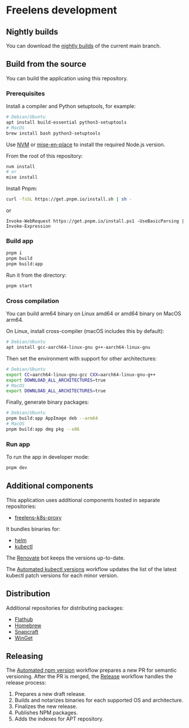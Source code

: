 # Freelens development

## Nightly builds

You can download the [nightly
builds](https://github.com/freelensapp/freelens-nightly-builds/releases) of
the current main branch.

## Build from the source

You can build the application using this repository.

### Prerequisites

Install a compiler and Python setuptools, for example:

```sh
# Debian/Ubuntu
apt install build-essential python3-setuptools
# MacOS
brew install bash python3-setuptools
```

Use [NVM](https://github.com/nvm-sh/nvm) or
[mise-en-place](https://mise.jdx.dev/) to install the required Node.js
version.

From the root of this repository:

```sh
nvm install
# or
mise install
```

Install Pnpm:

```sh
curl -fsSL https://get.pnpm.io/install.sh | sh -
```

or

```pwsh
Invoke-WebRequest https://get.pnpm.io/install.ps1 -UseBasicParsing | Invoke-Expression
```

### Build app

```sh
pnpm i
pnpm build
pnpm build:app
```

Run it from the directory:

```sh
pnpm start
```

### Cross compilation

You can build arm64 binary on Linux amd64 or amd64 binary on MacOS arm64.

On Linux, install cross-compiler (macOS includes this by default):

```sh
# Debian/Ubuntu
apt install gcc-aarch64-linux-gnu g++-aarch64-linux-gnu
```

Then set the environment with support for other architectures:

```sh
# Debian/Ubuntu
export CC=aarch64-linux-gnu-gcc CXX=aarch64-linux-gnu-g++
export DOWNLOAD_ALL_ARCHITECTURES=true
# MacOS
export DOWNLOAD_ALL_ARCHITECTURES=true
```

Finally, generate binary packages:

```sh
# Debian/Ubuntu
pnpm build:app AppImage deb --arm64
# MacOS
pnpm build:app dmg pkg --x86
```

### Run app

To run the app in developer mode:

```sh
pnpm dev
```

## Additional components

This application uses additional components hosted in separate repositories:

* [freelens-k8s-proxy](https://github.com/freelensapp/freelens-k8s-proxy/)

It bundles binaries for:

* [helm](https://helm.sh/)
* [kubectl](https://kubernetes.io/docs/reference/kubectl/)

The [Renovate](https://github.com/freelensapp/freelens/issues/64) bot keeps
the versions up-to-date.

The [Automated kubectl versions](.github/workflows/kubectl-versions.yaml)
workflow updates the list of the latest kubectl patch versions for each minor
version.

## Distribution

Additional repositories for distributing packages:

* [Flathub](https://github.com/flathub/app.freelens.Freelens)
* [Homebrew](https://github.com/freelensapp/homebrew-tap)
* [Snapcraft](https://github.com/freelensapp/freelens-snap)
* [WinGet](https://github.com/freelensapp/freelens-winget)

## Releasing

The [Automated npm version](.github/workflows/npm-version.yaml) workflow
prepares a new PR for semantic versioning. After the PR is merged, the
[Release](.github/workflows/release.yaml) workflow handles the release
process:

1. Prepares a new draft release.
2. Builds and notarizes binaries for each supported OS and architecture.
3. Finalizes the new release.
4. Publishes NPM packages.
5. Adds the indexes for APT repository.
